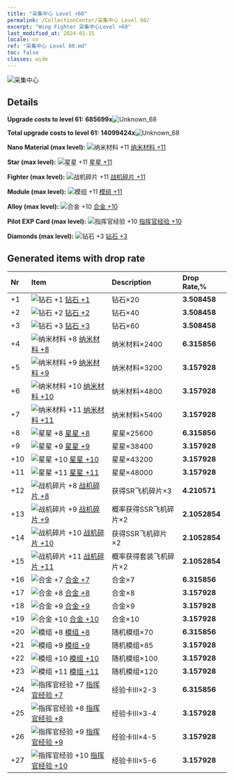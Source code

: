 ```yaml
---
title: "采集中心 Level +60"
permalink: /CollectionCenter/采集中心 Level 60/
excerpt: "Wing Fighter 采集中心Level +60"
last_modified_at: 2024-01-15
locale: cn
ref: "采集中心 Level 60.md"
toc: false
classes: wide
---
```



  ![采集中心](/images/bh_img6.png)

## Details

 **Upgrade costs to level 61:** **685699x**![Unknown_68](/images/item/bh_img25_p.png)

 **Total upgrade costs to level 61:** **14099424x**![Unknown_68](/images/item/bh_img25_p.png)

 **Nano Material (max level):** ![纳米材料 +11](/images/cc/CC_Nano_Material_6_p.png) [纳米材料 +11](/cn/CollectionCenter/纳米材料_11/)

 **Star (max level):** ![星星 +11](/images/cc/CC_Star_6_p.png) [星星 +11](/cn/CollectionCenter/星星_11/)

 **Fighter (max level):** ![战机碎片 +11](/images/cc/CC_Fighter_Shard_6_p.png) [战机碎片 +11](/cn/CollectionCenter/战机碎片_11/)

 **Module (max level):** ![模组 +11](/images/cc/CC_Module_6_p.png) [模组 +11](/cn/CollectionCenter/模组_11/)

 **Alloy (max level):** ![合金 +10](/images/cc/CC_Alloy_Plate_6_p.png) [合金 +10](/cn/CollectionCenter/合金_10/)

 **Pilot EXP Card (max level):** ![指挥官经验 +10](/images/cc/CC_Commander_EXP_Card_6_p.png) [指挥官经验 +10](/cn/CollectionCenter/指挥官经验_10/)

 **Diamonds (max level):** ![钻石 +3](/images/cc/CC_Diamond_3_p.png) [钻石 +3](/cn/CollectionCenter/钻石_3/)

## Generated items with drop rate

  |  Nr |     Item   |    Description   |  Drop Rate,% |
  |:----|:-----------|:-----------------|:-------------|
  | +1 | ![钻石 +1](/images/cc/CC_Diamond_1_p.png) [钻石 +1](/cn/CollectionCenter/钻石_1/) | 钻石×20 | **3.508458** |
  | +2 | ![钻石 +2](/images/cc/CC_Diamond_2_p.png) [钻石 +2](/cn/CollectionCenter/钻石_2/) | 钻石×40 | **3.508458** |
  | +3 | ![钻石 +3](/images/cc/CC_Diamond_3_p.png) [钻石 +3](/cn/CollectionCenter/钻石_3/) | 钻石×60 | **3.508458** |
  | +4 | ![纳米材料 +8](/images/cc/CC_Nano_Material_5_p.png) [纳米材料 +8](/cn/CollectionCenter/纳米材料_8/) | 纳米材料×2400 | **6.315856** |
  | +5 | ![纳米材料 +9](/images/cc/CC_Nano_Material_6_p.png) [纳米材料 +9](/cn/CollectionCenter/纳米材料_9/) | 纳米材料×3200 | **3.157928** |
  | +6 | ![纳米材料 +10](/images/cc/CC_Nano_Material_6_p.png) [纳米材料 +10](/cn/CollectionCenter/纳米材料_10/) | 纳米材料×4800 | **3.157928** |
  | +7 | ![纳米材料 +11](/images/cc/CC_Nano_Material_6_p.png) [纳米材料 +11](/cn/CollectionCenter/纳米材料_11/) | 纳米材料×5400 | **3.157928** |
  | +8 | ![星星 +8](/images/cc/CC_Star_5_p.png) [星星 +8](/cn/CollectionCenter/星星_8/) | 星星×25600 | **6.315856** |
  | +9 | ![星星 +9](/images/cc/CC_Star_6_p.png) [星星 +9](/cn/CollectionCenter/星星_9/) | 星星×38400 | **3.157928** |
  | +10 | ![星星 +10](/images/cc/CC_Star_6_p.png) [星星 +10](/cn/CollectionCenter/星星_10/) | 星星×43200 | **3.157928** |
  | +11 | ![星星 +11](/images/cc/CC_Star_6_p.png) [星星 +11](/cn/CollectionCenter/星星_11/) | 星星×48000 | **3.157928** |
  | +12 | ![战机碎片 +8](/images/cc/CC_Fighter_Shard_5_p.png) [战机碎片 +8](/cn/CollectionCenter/战机碎片_8/) | 获得SR飞机碎片×3 | **4.210571** |
  | +13 | ![战机碎片 +9](/images/cc/CC_Fighter_Shard_6_p.png) [战机碎片 +9](/cn/CollectionCenter/战机碎片_9/) | 概率获得SSR飞机碎片×2 | **2.1052854** |
  | +14 | ![战机碎片 +10](/images/cc/CC_Fighter_Shard_6_p.png) [战机碎片 +10](/cn/CollectionCenter/战机碎片_10/) | 获得SSR飞机碎片×2 | **2.1052854** |
  | +15 | ![战机碎片 +11](/images/cc/CC_Fighter_Shard_6_p.png) [战机碎片 +11](/cn/CollectionCenter/战机碎片_11/) | 概率获得套装飞机碎片×2 | **2.1052854** |
  | +16 | ![合金 +7](/images/cc/CC_Alloy_Plate_5_p.png) [合金 +7](/cn/CollectionCenter/合金_7/) | 合金×7 | **6.315856** |
  | +17 | ![合金 +8](/images/cc/CC_Alloy_Plate_5_p.png) [合金 +8](/cn/CollectionCenter/合金_8/) | 合金×8 | **3.157928** |
  | +18 | ![合金 +9](/images/cc/CC_Alloy_Plate_6_p.png) [合金 +9](/cn/CollectionCenter/合金_9/) | 合金×9 | **3.157928** |
  | +19 | ![合金 +10](/images/cc/CC_Alloy_Plate_6_p.png) [合金 +10](/cn/CollectionCenter/合金_10/) | 合金×10 | **3.157928** |
  | +20 | ![模组 +8](/images/cc/CC_Module_5_p.png) [模组 +8](/cn/CollectionCenter/模组_8/) | 随机模组×70 | **6.315856** |
  | +21 | ![模组 +9](/images/cc/CC_Module_6_p.png) [模组 +9](/cn/CollectionCenter/模组_9/) | 随机模组×85 | **3.157928** |
  | +22 | ![模组 +10](/images/cc/CC_Module_6_p.png) [模组 +10](/cn/CollectionCenter/模组_10/) | 随机模组×100 | **3.157928** |
  | +23 | ![模组 +11](/images/cc/CC_Module_6_p.png) [模组 +11](/cn/CollectionCenter/模组_11/) | 随机模组×120 | **3.157928** |
  | +24 | ![指挥官经验 +7](/images/cc/CC_Commander_EXP_Card_5_p.png) [指挥官经验 +7](/cn/CollectionCenter/指挥官经验_7/) | 经验卡III×2-3 | **6.315856** |
  | +25 | ![指挥官经验 +8](/images/cc/CC_Commander_EXP_Card_5_p.png) [指挥官经验 +8](/cn/CollectionCenter/指挥官经验_8/) | 经验卡III×3-4 | **3.157928** |
  | +26 | ![指挥官经验 +9](/images/cc/CC_Commander_EXP_Card_6_p.png) [指挥官经验 +9](/cn/CollectionCenter/指挥官经验_9/) | 经验卡III×4-5 | **3.157928** |
  | +27 | ![指挥官经验 +10](/images/cc/CC_Commander_EXP_Card_6_p.png) [指挥官经验 +10](/cn/CollectionCenter/指挥官经验_10/) | 经验卡III×5-6 | **3.157928** |

